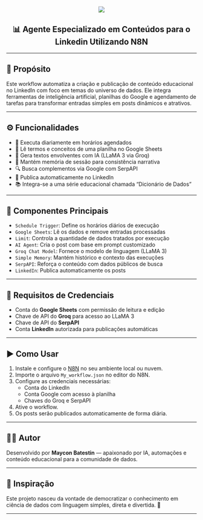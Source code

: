 
<h1 align="center">
  <img src="https://img.shields.io/static/v1?label=BIGDATA%20POR&message=MAYCON%20BATESTIN&color=0e76a8&style=flat-square&logo=linkedin"/>
</h1>

<h2 align="center">📊 Agente Especializado em Conteúdos para o Linkedin Utilizando N8N</h2>

---

## 🎯 Propósito

Este workflow automatiza a criação e publicação de conteúdo educacional no LinkedIn com foco em temas do universo de dados. Ele integra ferramentas de inteligência artificial, planilhas do Google e agendamento de tarefas para transformar entradas simples em posts dinâmicos e atrativos.

---

## ⚙️ Funcionalidades

- 🔄 Executa diariamente em horários agendados
- 📑 Lê termos e conceitos de uma planilha no Google Sheets
- 🤖 Gera textos envolventes com IA (LLaMA 3 via Groq)
- 🧠 Mantém memória de sessão para consistência narrativa
- 🔍 Busca complementos via Google com SerpAPI
- 💬 Publica automaticamente no LinkedIn
- 📚 Integra-se a uma série educacional chamada “Dicionário de Dados”

---

## 🧩 Componentes Principais

- `Schedule Trigger`: Define os horários diários de execução
- `Google Sheets`: Lê os dados e remove entradas processadas
- `Limit`: Controla a quantidade de dados tratados por execução
- `AI Agent`: Cria o post com base em prompt customizado
- `Groq Chat Model`: Fornece o modelo de linguagem (LLaMA 3)
- `Simple Memory`: Mantém histórico e contexto das execuções
- `SerpAPI`: Reforça o conteúdo com dados públicos de busca
- `LinkedIn`: Publica automaticamente os posts

---

## 🔐 Requisitos de Credenciais

- Conta do **Google Sheets** com permissão de leitura e edição
- Chave de API do **Groq** para acesso ao LLaMA 3
- Chave de API do **SerpAPI**
- Conta **LinkedIn** autorizada para publicações automáticas

---

 

## ▶️ Como Usar

1. Instale e configure o [N8N](https://n8n.io) no seu ambiente local ou nuvem.
2. Importe o arquivo `My_workflow.json` no editor do N8N.
3. Configure as credenciais necessárias:
   - Conta do LinkedIn
   - Conta Google com acesso à planilha
   - Chaves do Groq e SerpAPI
4. Ative o workflow.
5. Os posts serão publicados automaticamente de forma diária.

---

## 👨‍💻 Autor

Desenvolvido por **Maycon Batestin** — apaixonado por IA, automações e conteúdo educacional para a comunidade de dados.

---

## 🧠 Inspiração

Este projeto nasceu da vontade de democratizar o conhecimento em ciência de dados com linguagem simples, direta e divertida. 🚀

---
